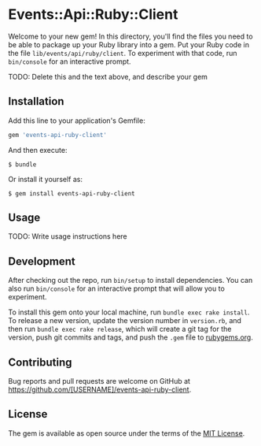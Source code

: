 # Events::Api::Ruby::Client

Welcome to your new gem! In this directory, you'll find the files you need to be able to package up your Ruby library into a gem. Put your Ruby code in the file `lib/events/api/ruby/client`. To experiment with that code, run `bin/console` for an interactive prompt.

TODO: Delete this and the text above, and describe your gem

## Installation

Add this line to your application's Gemfile:

```ruby
gem 'events-api-ruby-client'
```

And then execute:

    $ bundle

Or install it yourself as:

    $ gem install events-api-ruby-client

## Usage

TODO: Write usage instructions here

## Development

After checking out the repo, run `bin/setup` to install dependencies. You can also run `bin/console` for an interactive prompt that will allow you to experiment.

To install this gem onto your local machine, run `bundle exec rake install`. To release a new version, update the version number in `version.rb`, and then run `bundle exec rake release`, which will create a git tag for the version, push git commits and tags, and push the `.gem` file to [rubygems.org](https://rubygems.org).

## Contributing

Bug reports and pull requests are welcome on GitHub at https://github.com/[USERNAME]/events-api-ruby-client.


## License

The gem is available as open source under the terms of the [MIT License](http://opensource.org/licenses/MIT).

